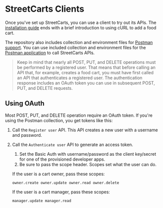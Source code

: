 # StreetCarts Clients

Once you've set up StreetCarts, you can use a client to try out its APIs. The [installation guide](https://github.com/apigee/docs-sandbox/wiki/Deploying-and-Running-StreetCarts#add-data) ends with a brief introduction to using cURL to add a food cart.

The repository also includes collection and environment files for [Postman support](https://github.com/apigee/docs-sandbox/tree/master/apps/streetcarts/clients/postman). You can use included collection and environment files for the [Postman application](https://www.getpostman.com/) to call StreetCarts APIs.

> Keep in mind that nearly all POST, PUT, and DELETE operations must be performed by a registered user. That means that before calling an API that, for example, creates a food cart, you must have first called an API that authenticates a registered user. The authentication response includes an OAuth token you can use in subsequent POST, PUT, and DELETE requests.

## Using OAuth

Most POST, PUT, and DELETE operation require an OAuth token. If you're using the Postman collection, you get tokens like this:

1. Call the `Register user` API. This API creates a new user with a username and password.
2. Call the `Authenticate user` API to generate an access token. 
    1. Set the Basic Auth with username/password as the client key/secret for one of the provisioned developer apps.
    2. Be sure to pass the scope header. Scopes set what the user can do. 

    If the user is a cart owner, pass these scopes:

    ```
    owner.create owner.update owner.read owner.delete
    ```

    If the user is a cart manager, pass these scopes:

    ```
    manager.update manager.read
    ```





